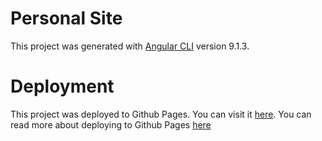 # Personal Site

This project was generated with [Angular CLI](https://github.com/angular/angular-cli) version 9.1.3.

# Deployment

This project was deployed to Github Pages. You can visit it [here](https://saba-kal.github.io/saba-site/about).
You can read more about deploying to Github Pages [here](https://alligator.io/angular/deploying-angular-app-github-pages/)